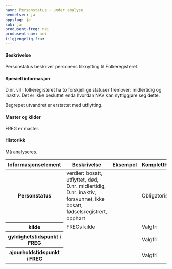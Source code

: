 ```yaml
---
navn: Personstatus - under analyse
hendelser: ja
oppslag: ja
sok: ja
produsent-freg: nei
produsent-nav: nei
tilgjengelig-fra: 
---
```


#### Beskrivelse

Personstatus beskriver personens tilknytting til Folkeregisteret.

#### Spesiell informasjon

D.nr. vil i folkeregisteret ha to forskjellige statuser fremover: midlertidig og inaktiv. Det er ikke besluttet enda hvordan NAV kan nyttiggjøre seg dette. 

Begrepet utvandret er erstattet med utflytting.

#### Master og kilder

FREG er master.

#### Historikk

Må analyseres.


<table class="table">
  <thead>
    <tr>
      <th>Informasjonselement</th>
      <th>Beskrivelse</th>
      <th>Eksempel</th>
      <th>Kompletthet</th>
      <th>Kvalitet</th>
    </tr>
  </thead>
  
  <tbody>
    <tr>
      <th scope="row">Personstatus</th>
      <td>verdier: bosatt, utflyttet, død, D.nr. midlertidig, D.nr. inaktiv, forsvunnet, ikke bosatt, fødselsregistrert, opphørt </td>
      <td></td>
      <td>Obligatorisk</td>
      <td></td>
    </tr>
    <tr>
      <th scope="row">kilde</th>
      <td>FREGs kilde</td>
      <td></td>
      <td>Valgfri</td>
      <td></td>
    </tr>
    <tr>
      <th scope="row">gyldighetstidspunkt i FREG</th>
      <td></td>
      <td></td>
      <td>Valgfri</td>
      <td></td>
    </tr>
      <tr>
      <th scope="row">ajourholdstidspunkt i FREG</th>
      <td></td>
      <td></td>
      <td>Valgfri</td>
      <td></td>
    </tr>
    </tbody>
</table>
